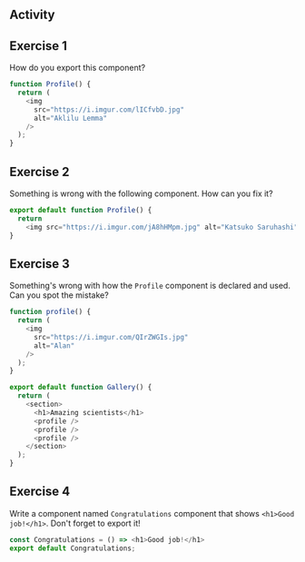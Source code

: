 ## Activity

## Exercise 1
How do you export this component?

```js
function Profile() {
  return (
    <img
      src="https://i.imgur.com/lICfvbD.jpg"
      alt="Aklilu Lemma"
    />
  );
}
```

## Exercise 2

Something is wrong with the following component. How can you fix it?

```js
export default function Profile() {
  return
    <img src="https://i.imgur.com/jA8hHMpm.jpg" alt="Katsuko Saruhashi" />;
}
```

## Exercise 3

Something's wrong with how the `Profile` component is declared and used. Can you spot the mistake? 

```js
function profile() {
  return (
    <img
      src="https://i.imgur.com/QIrZWGIs.jpg"
      alt="Alan"
    />
  );
}

export default function Gallery() {
  return (
    <section>
      <h1>Amazing scientists</h1>
      <profile />
      <profile />
      <profile />
    </section>
  );
}
```

## Exercise 4

Write a component named  `Congratulations` component that shows `<h1>Good job!</h1>`. Don't forget to export it!

```js
const Congratulations = () => <h1>Good job!</h1>
export default Congratulations;

```

